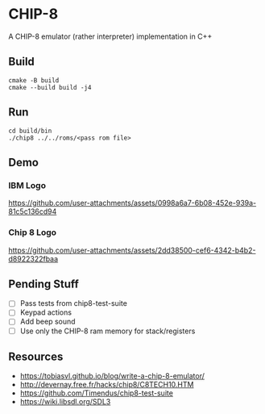 # CHIP-8

A CHIP-8 emulator (rather interpreter) implementation in C++

## Build

```
cmake -B build
cmake --build build -j4
```

## Run

```
cd build/bin
./chip8 ../../roms/<pass rom file>
```

## Demo

### IBM Logo

https://github.com/user-attachments/assets/0998a6a7-6b08-452e-939a-81c5c136cd94

### Chip 8 Logo

https://github.com/user-attachments/assets/2dd38500-cef6-4342-b4b2-d8922322fbaa

## Pending Stuff

 - [ ] Pass tests from chip8-test-suite
 - [ ] Keypad actions
 - [ ] Add beep sound
 - [ ] Use only the CHIP-8 ram memory for stack/registers

## Resources

 - https://tobiasvl.github.io/blog/write-a-chip-8-emulator/
 - http://devernay.free.fr/hacks/chip8/C8TECH10.HTM
 - https://github.com/Timendus/chip8-test-suite
 - https://wiki.libsdl.org/SDL3
